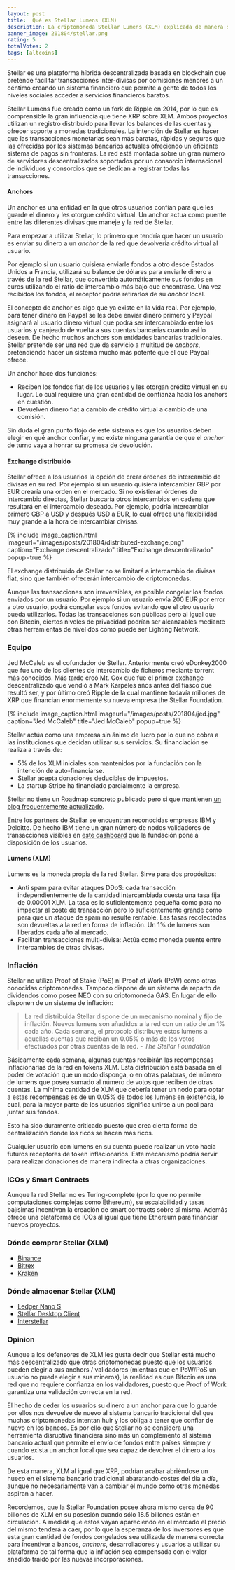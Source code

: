 ```yaml
---
layout: post
title:  Qué es Stellar Lumens (XLM)
description: La criptomoneda Stellar Lumens (XLM) explicada de manera sencilla. Dónde comprar y guardar.
banner_image: 201804/stellar.png
rating: 5
totalVotes: 2
tags: [altcoins]
---
```


Stellar es una plataforma híbrida descentralizada basada en blockchain que pretende facilitar transacciones inter-divisas por comisiones menores a un céntimo creando un sistema financiero que permite a gente de todos los niveles sociales acceder a servicios financieros baratos.

<!--more-->

Stellar Lumens fue creado como un fork de Ripple en 2014, por lo que es comprensible la gran influencia que tiene XRP sobre XLM. Ambos proyectos utilizan un registro distribuido para llevar los balances de las cuentas y ofrecer soporte a monedas tradicionales. La intención de Stellar es hacer que las transacciones monetarias sean más baratas, rápidas y seguras que las ofrecidas por los sistemas bancarios actuales ofreciendo un eficiente sistema de pagos sin fronteras. La red está montada sobre un gran número de servidores descentralizados soportados por un consorcio internacional de individuos y consorcios que se dedican a registrar todas las transacciones.

#### Anchors

Un anchor es una entidad en la que otros usuarios confían para que les guarde el dinero y les otorgue crédito virtual. Un anchor actua como puente entre las diferentes divisas que maneje y la red de Stellar.

Para empezar a utilizar Stellar, lo primero que tendría que hacer un usuario es enviar su dinero a un *anchor* de la red que devolvería crédito virtual al usuario.

Por ejemplo si un usuario quisiera enviarle fondos a otro desde Estados Unidos a Francia, utilizará su balance de dólares para enviarle dinero a través de la red Stellar, que convertiría automáticamente sus fondos en euros utilizando el ratio de intercambio más bajo que encontrase. Una vez recibidos los fondos, el receptor podría retirarlos de su *anchor* local.

El concepto de anchor es algo que ya existe en la vida real. Por ejemplo, para tener dinero en Paypal se les debe enviar dinero primero y Paypal asignará al usuario dinero virtual que podrá ser intercambiado entre los usuarios y canjeado de vuelta a sus cuentas bancarias cuando así lo deseen. De hecho muchos anchors son entidades bancarias tradicionales. Stellar pretende ser una red que da servicio a multitud de *anchors*, pretendiendo hacer un sistema mucho más potente que el que Paypal ofrece.

Un anchor hace dos funciones:

- Reciben los fondos fiat de los usuarios y les otorgan crédito virtual en su lugar. Lo cual requiere una gran cantidad de confianza hacia los anchors en cuestión.
- Devuelven dinero fiat a cambio de crédito virtual a cambio de una comisión.

Sin duda el gran punto flojo de este sistema es que los usuarios deben elegir en qué anchor confiar, y no existe ninguna garantía de que el *anchor* de turno vaya a honrar su promesa de devolución.

#### Exchange distribuido

Stellar ofrece a los usuarios la opción de crear órdenes de intercambio de divisas en su red. Por ejemplo si un usuario quisiera intercambiar GBP por EUR crearía una orden en el mercado. Si no existieran órdenes de intercambio directas, Stellar buscaría otros intercambios en cadena que resultará en el intercambio deseado. Por ejemplo, podría intercambiar primero GBP a USD y después USD a EUR, lo cual ofrece una flexibilidad muy grande a la hora de intercambiar divisas.

{% include image_caption.html imageurl="/images/posts/201804/distributed-exchange.png" caption="Exchange descentralizado" title="Exchange descentralizado" popup=true %}

El exchange distribuido de Stellar no se limitará a intercambio de divisas fiat, sino que también ofrecerán intercambio de criptomonedas.

Aunque las transacciones son irreversibles, es posible congelar los fondos enviados por un usuario. Por ejemplo si un usuario envía 200 EUR por error a otro usuario, podrá congelar esos fondos evitando que el otro usuario pueda utilizarlos. Todas las transacciones son públicas pero al igual que con Bitcoin, ciertos niveles de privacidad podrían ser alcanzables mediante otras herramientas de nivel dos como puede ser Lighting Network.

### Equipo

Jed McCaleb es el cofundador de Stellar. Anteriormente creó eDonkey2000 que fue uno de los clientes de intercambio de ficheros mediante torrent más conocidos. Más tarde creó Mt. Gox que fue el primer exchange descentralizado que vendió a Mark Karpeles años antes del fiasco que resultó ser, y por último creó Ripple de la cual mantiene todavía millones de XRP que financian enormemente su nueva empresa the Stellar Foundation.

{% include image_caption.html imageurl="/images/posts/201804/jed.jpg" caption="Jed McCaleb" title="Jed McCaleb" popup=true %}

Stellar actúa como una empresa sin ánimo de lucro por lo que no cobra a las instituciones que decidan utilizar sus servicios. Su financiación se realiza a través de:
- 5% de los XLM iniciales son mantenidos por la fundación con la intención de auto-financiarse.
- Stellar acepta donaciones deducibles de impuestos.
- La startup Stripe ha financiado parcialmente la empresa.

Stellar no tiene un Roadmap concreto publicado pero si que mantienen <a rel="nofollow" href="https://www.stellar.org/blog/">un blog frecuentemente actualizado</a>.

Entre los partners de Stellar se encuentran reconocidas empresas IBM y Deloitte. De hecho IBM tiene un gran número de nodos validadores de transacciones visibles en <a rel="nofollow" href="dashboard.stellar.org">este dashboard</a> que la fundación pone a disposición de los usuarios.

#### Lumens (XLM)

Lumens es la moneda propia de la red Stellar. Sirve para dos propósitos:

- Anti spam para evitar ataques DDoS: cada transacción independientemente de la cantidad intercambiada cuesta una tasa fija de 0.00001 XLM. La tasa es lo suficientemente pequeña como para no impactar al coste de transacción pero lo suficientemente grande como para que un ataque de spam no resulte rentable. Las tasas recolectadas son devueltas a la red en forma de inflación. Un 1% de lumens son liberados cada año al mercado.
- Facilitan transacciones multi-divisa: Actúa como moneda puente entre intercambios de otras divisas.

### Inflación

Stellar no utiliza Proof of Stake (PoS) ni Proof of Work (PoW) como otras conocidas criptomonedas. Tampoco dispone de un sistema de reparto de dividendos como posee NEO con su criptomoneda GAS. En lugar de ello disponen de un sistema de inflación:

> La red distribuida Stellar dispone de un mecanismo nominal y fijo de inflación. Nuevos lumens son añadidos a la red con un ratio de un 1% cada año. Cada semana, el protocolo distribuye estos lumens a aquellas cuentas que reciban un 0.05% o más de los votos efectuados por otras cuentas de la red. <cite>- The Stellar Foundation</cite>

Básicamente cada semana, algunas cuentas recibirán las recompensas inflacionarias de la red en tokens XLM. Esta distribución está basada en el poder de votación que un nodo disponga, o en otras palabras, del número de lumens que posea sumado al número de votos que reciben de otras cuentas. La mínima cantidad de XLM que debería tener un nodo para optar a estas recompensas es de un 0.05% de todos los lumens en existencia, lo cual, para la mayor parte de los usuarios significa unirse a un pool para juntar sus fondos.

Esto ha sido duramente criticado puesto que crea cierta forma de centralización donde los ricos se hacen más ricos.

Cualquier usuario con lumens en su cuenta puede realizar un voto hacia futuros receptores de token inflacionarios. Este mecanismo podría servir para realizar donaciones de manera indirecta a otras organizaciones.

### ICOs y Smart Contracts

Aunque la red Stellar no es Turing-complete (por lo que no permite computaciones complejas como Ethereum), su escalabilidad y tasas bajísimas incentivan la creación de smart contracts sobre sí misma. Además ofrece una plataforma de ICOs al igual que tiene Ethereum para financiar nuevos proyectos.

### Dónde comprar Stellar (XLM)

- <a rel="nofollow" href="https://www.binance.com/?ref=11317062">Binance</a>
- <a rel="nofollow" href="https://bittrex.com/">Bitrex</a>
- <a rel="nofollow" href="kraken.com">Kraken</a>

### Dónde almacenar Stellar (XLM)

- <a rel="nofollow" href="http://amzn.to/2i5kRoG">Ledger Nano S</a>
- <a rel="nofollow" href="https://www.stellar.org/lumens/wallets/">Stellar Desktop Client</a>
- <a rel="nofollow" href="https://www.stellar.org/lumens/wallets/">Interstellar</a>

### Opinion

Aunque a los defensores de XLM les gusta decir que Stellar está mucho más descentralizado que otras criptomonedas puesto que los usuarios pueden elegir a sus anchors / validadores (mientras que en PoW/PoS un usuario no puede elegir a sus mineros), la realidad es que Bitcoin es una red que no requiere confianza en los validadores, puesto que Proof of Work garantiza una validación correcta en la red.

El hecho de ceder los usuarios su dinero a un anchor para que lo guarde por ellos nos devuelve de nuevo al sistema bancario tradicional del que muchas criptomonedas intentan huir y los obliga a tener que confiar de nuevo en los bancos. Es por ello que Stellar no se considera una herramienta disruptiva financiera sino más un complemento al sistema bancario actual que permite el envío de fondos entre países siempre y cuando exista un anchor local que sea capaz de devolver el dinero a los usuarios.

De esta manera, XLM al igual que XRP, podrían acabar abriéndose un hueco en el sistema bancario tradicional abaratando costes del día a día, aunque no necesariamente van a cambiar el mundo como otras monedas aspiran a hacer.

Recordemos, que la Stellar Foundation posee ahora mismo cerca de 90 billones de XLM en su posesión cuando sólo 18.5 billones están en circulación. A medida que estos vayan apareciendo en el mercado el precio del mismo tenderá a caer, por lo que la esperanza de los inversores es que esta gran cantidad de fondos congelados sea utilizada de manera correcta para incentivar a bancos, *anchors*, desarrolladores y usuarios a utilizar su plataforma de tal forma que la inflación sea compensada con el valor añadido traído por las nuevas incorporaciones.


